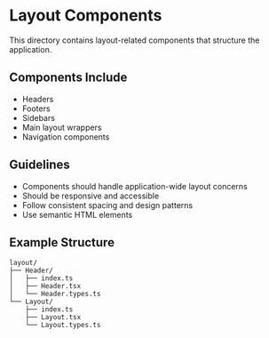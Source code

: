 # Layout Components

This directory contains layout-related components that structure the application.

## Components Include
- Headers
- Footers
- Sidebars
- Main layout wrappers
- Navigation components

## Guidelines
- Components should handle application-wide layout concerns
- Should be responsive and accessible
- Follow consistent spacing and design patterns
- Use semantic HTML elements

## Example Structure
```
layout/
├── Header/
│   ├── index.ts
│   ├── Header.tsx
│   └── Header.types.ts
└── Layout/
    ├── index.ts
    ├── Layout.tsx
    └── Layout.types.ts
```